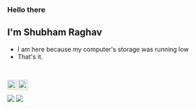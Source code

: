 ### Hello there
## I'm Shubham Raghav
- I am here because my computer's storage was running low
- That's it.

 <br />

[<img align="left" alt="RaghavShubham | LinkedIn" width="22px" color="white" src="https://cdn.jsdelivr.net/npm/simple-icons@v3/icons/linkedin.svg" />][linkedin]
[<img align="left" alt="RaghavShubham | Instagram" width="22px" src="https://cdn.jsdelivr.net/npm/simple-icons@v3/icons/instagram.svg" />][instagram]

<br />


<br />
<img src="https://github-readme-stats.vercel.app/api?username=RaghavShubham&&show_icons=true&count_private=true&theme=radical"/>

<img src="https://github-readme-streak-stats.herokuapp.com/?user=RaghavShubham&theme=radical"/>



[instagram]: https://instagram.com/shubham.raghav_
[linkedin]: https://www.linkedin.com/in/raghav-shubham

